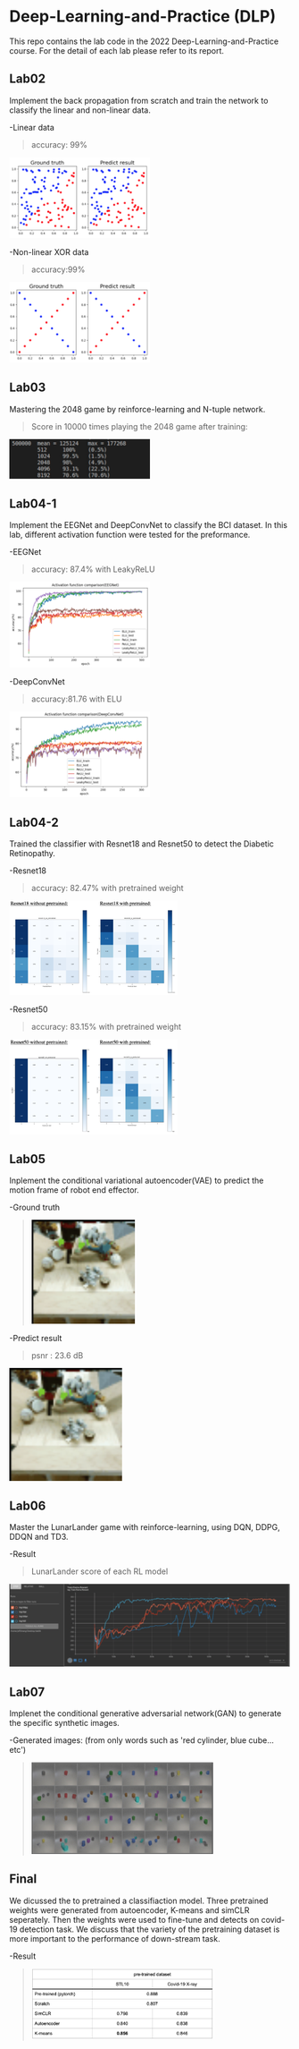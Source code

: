# Deep-Learning-and-Practice (DLP)

This repo contains the lab code in the 2022 Deep-Learning-and-Practice course.
For the detail of each lab please refer to its report.

## Lab02

Implement the back propagation from scratch and train the network to classify the linear and non-linear data.

-Linear data
>accuracy: 99%

<img src="img/lab02_linear_result.png" alt = "linear" title = "linear_result" height=50% width=50%>


-Non-linear XOR data
>accuracy:99%

<img src="img/lab02_nonlinear_result.png" alt = "nonlinear" title = "nonlinear_result" height=50% width=50%>

## Lab03

Mastering the 2048 game by reinforce-learning and N-tuple network.
>Score in 10000 times playing the 2048 game after training:

<img src="img/lab03_result.png" alt = "2048" title = "2048_result" height=50% width=50%>

## Lab04-1
Implement the EEGNet and DeepConvNet to classify the BCI dataset. In this lab, different activation function were tested for the preformance.

-EEGNet
>accuracy: 87.4% with LeakyReLU

<img src="img/lab04-1_EEG.png" alt = "EEGNet" title = "EEGNet_result" height=50% width=50%>


-DeepConvNet
>accuracy:81.76 with ELU

<img src="img/lab04-1_Deep.png" alt = "DeepConvNet" title = "DeepConvNet_result" height=50% width=50%>

## Lab04-2
Trained the classifier with Resnet18 and Resnet50 to detect the Diabetic Retinopathy.

-Resnet18
>accuracy: 82.47% with pretrained weight

<img src="img/lab04-2_resnet18.png" alt = "resnet18" title = "resnet18_result" height=60% width=60%>

-Resnet50
>accuracy: 83.15% with pretrained weight

<img src="img/lab04-2_resnet50.png" alt = "resnet50" title = "resnet50_result" height=60% width=60%>

## Lab05
Inplement the conditional variational autoencoder(VAE) to predict the motion frame of robot end effector.

-Ground truth
><img src="img/lab05_true.gif" alt = "vae" title = "vae_ture" height=40% width=40%>

-Predict result
> psnr : 23.6 dB

<img src="img/lab05_pred.gif" alt = "vae" title = "vae_pred" height=40% width=40%>

## Lab06
Master the LunarLander game with reinforce-learning, using DQN, DDPG, DDQN and TD3.

-Result
>LunarLander score of each RL model

<img src="img/lab06_result.png" alt = "lunar" title = "lunar_result" height=100% width=100%>

## Lab07
Implenet the conditional generative adversarial network(GAN) to generate the specific synthetic images.

-Generated images: (from only words such as 'red cylinder, blue cube... etc')

><img src="img/lab07_result.png" alt = "GAN" title = "GAN_result" height=70% width=70%>


## Final
We dicussed the to pretrained a classifiaction model.
Three pretrained weights were generated from autoencoder, K-means and simCLR seperately. Then the weights were used to fine-tune and detects on covid-19 detection task. We discuss that the variety of the pretraining dataset is more important to the performance of down-stream task.

-Result

><img src="img/final.png" alt = "final" title = "final_result" height=70% width=70%>
